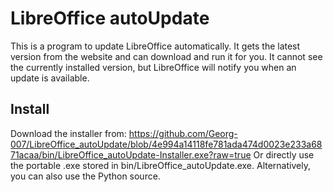 # LibreOffice autoUpdate
This is a program to update LibreOffice automatically.
It gets the latest version from the website and can download and run it for you.
It cannot see the currently installed version, but LibreOffice will notify you when an update is available.

## Install
Download the installer from:
https://github.com/Georg-007/LibreOffice_autoUpdate/blob/4e994a14118fe781ada474d0023e233a6871acaa/bin/LibreOffice_autoUpdate-Installer.exe?raw=true
Or directly use the portable .exe stored in bin/LibreOffice_autoUpdate.exe.
Alternatively, you can also use the Python source.
